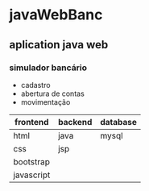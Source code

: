 # javaWebBanc
## aplication java web
### simulador bancário 
*  cadastro 
*  abertura de contas 
*  movimentação 

|  frontend  | backend | database  |
|------------|---------|-----------|
| html       |  java   |   mysql   |
| css        |  jsp    |           |
| bootstrap  |         |           |
| javascript |         |           |
